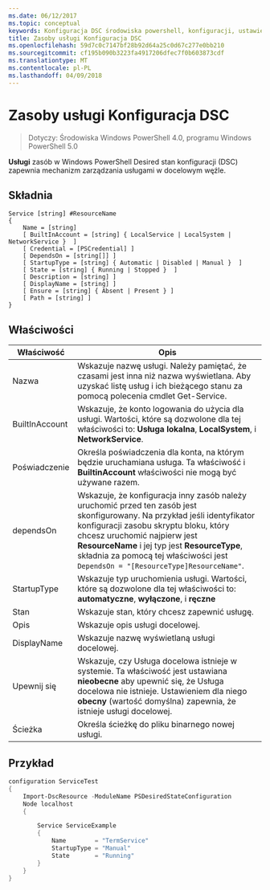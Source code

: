 ```yaml
---
ms.date: 06/12/2017
ms.topic: conceptual
keywords: Konfiguracja DSC środowiska powershell, konfiguracji, ustawienia
title: Zasoby usługi Konfiguracja DSC
ms.openlocfilehash: 59d7c0c7147bf28b92d64a25c0d67c277e0bb210
ms.sourcegitcommit: cf195b090b3223fa4917206dfec7f0b603873cdf
ms.translationtype: MT
ms.contentlocale: pl-PL
ms.lasthandoff: 04/09/2018
---
```

# <a name="dsc-service-resource"></a>Zasoby usługi Konfiguracja DSC

> Dotyczy: Środowiska Windows PowerShell 4.0, programu Windows PowerShell 5.0


**Usługi** zasób w Windows PowerShell Desired stan konfiguracji (DSC) zapewnia mechanizm zarządzania usługami w docelowym węźle.

## <a name="syntax"></a>Składnia

```
Service [string] #ResourceName
{
    Name = [string]
    [ BuiltInAccount = [string] { LocalService | LocalSystem | NetworkService }  ]
    [ Credential = [PSCredential] ]
    [ DependsOn = [string[]] ]
    [ StartupType = [string] { Automatic | Disabled | Manual }  ]
    [ State = [string] { Running | Stopped }  ]
    [ Description = [string] ]
    [ DisplayName = [string] ]
    [ Ensure = [string] { Absent | Present } ]
    [ Path = [string] ]
}
```

## <a name="properties"></a>Właściwości

|  Właściwość  |  Opis   |
|---|---|
| Nazwa| Wskazuje nazwę usługi. Należy pamiętać, że czasami jest inna niż nazwa wyświetlana. Aby uzyskać listę usług i ich bieżącego stanu za pomocą polecenia cmdlet Get-Service.|
| BuiltInAccount| Wskazuje, że konto logowania do użycia dla usługi. Wartości, które są dozwolone dla tej właściwości to: **Usługa lokalna**, **LocalSystem**, i **NetworkService**.|
| Poświadczenie| Określa poświadczenia dla konta, na którym będzie uruchamiana usługa. Ta właściwość i __BuiltinAccount__ właściwości nie mogą być używane razem.|
| dependsOn| Wskazuje, że konfiguracja inny zasób należy uruchomić przed ten zasób jest skonfigurowany. Na przykład jeśli identyfikator konfiguracji zasobu skryptu bloku, który chcesz uruchomić najpierw jest __ResourceName__ i jej typ jest __ResourceType__, składnia za pomocą tej właściwości jest `DependsOn = "[ResourceType]ResourceName"`.|
| StartupType| Wskazuje typ uruchomienia usługi. Wartości, które są dozwolone dla tej właściwości to: **automatyczne**, **wyłączone**, i **ręczne**|
| Stan| Wskazuje stan, który chcesz zapewnić usługę.|
| Opis | Wskazuje opis usługi docelowej.|
| DisplayName | Wskazuje nazwę wyświetlaną usługi docelowej.|
| Upewnij się | Wskazuje, czy Usługa docelowa istnieje w systemie. Ta właściwość jest ustawiana **nieobecne** aby upewnić się, że Usługa docelowa nie istnieje. Ustawieniem dla niego **obecny** (wartość domyślna) zapewnia, że istnieje usługi docelowej.|
| Ścieżka | Określa ścieżkę do pliku binarnego nowej usługi.|

## <a name="example"></a>Przykład

```powershell
configuration ServiceTest
{
    Import-DscResource -ModuleName PSDesiredStateConfiguration
    Node localhost
    {

        Service ServiceExample
        {
            Name        = "TermService"
            StartupType = "Manual"
            State       = "Running"
        }
    }
}
```
